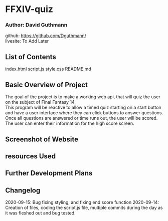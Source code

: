 # FFXIV-quiz

### Author: David Guthmann

github: https://github.com/Dguthmann/  
livesite: To Add Later

## List of Contents

index.html
script.js
style.css
README.md

## Basic Overview of Project

The goal of the project is to make a working web api, that will quiz the user on the subject of Final Fantasy 14.  
This program will be reactive to allow a timed quiz starting on a start button and have a user interface where they can click buttons to answer questions.  
Once all questions are answered or time runs out, the user will be scored.
The user can enter their information for the high score screen.

## Screenshot of Website

<!-- To be added later -->

## resources Used

<!-- To be added later -->

## Further Development Plans

<!-- To be added later -->

## Changelog

2020-09-15: Bug fixing styling, and fixing end score function
2020-09-14: Creation of files, coding the script.js file, multiple commits during the day as it was fleshed out and bug tested.
